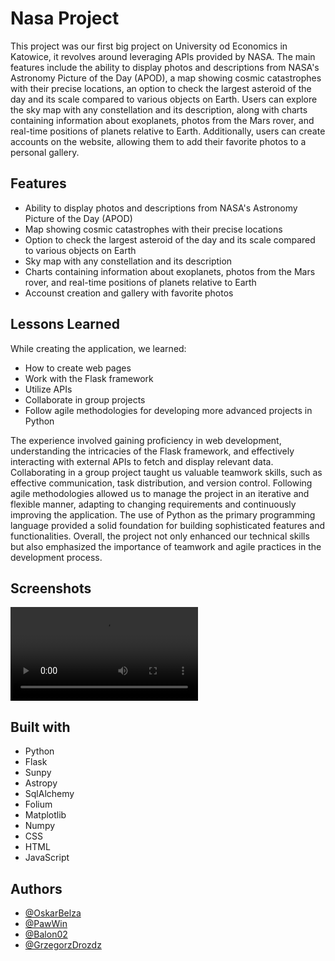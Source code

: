 
# Nasa Project

This project was our first big project on University od Economics in Katowice, it revolves around leveraging APIs provided by NASA. The main features include the ability to display photos and descriptions from NASA's Astronomy Picture of the Day (APOD), a map showing cosmic catastrophes with their precise locations, an option to check the largest asteroid of the day and its scale compared to various objects on Earth. Users can explore the sky map with any constellation and its description, along with charts containing information about exoplanets, photos from the Mars rover, and real-time positions of planets relative to Earth. Additionally, users can create accounts on the website, allowing them to add their favorite photos to a personal gallery.


## Features

- Ability to display photos and descriptions from NASA's Astronomy Picture of the Day (APOD)
- Map showing cosmic catastrophes with their precise locations
- Option to check the largest asteroid of the day and its scale compared to various objects on Earth
- Sky map with any constellation and its description
- Charts containing information about exoplanets, photos from the Mars rover, and real-time positions of planets relative to Earth
- Accounst creation and gallery with favorite photos
  

## Lessons Learned


While creating the application, we learned:
- How to create web pages
- Work with the Flask framework
- Utilize APIs
- Collaborate in group projects 
- Follow agile methodologies for developing more advanced projects in Python

The experience involved gaining proficiency in web development, understanding the intricacies of the Flask framework, and effectively interacting with external APIs to fetch and display relevant data. Collaborating in a group project taught us valuable teamwork skills, such as effective communication, task distribution, and version control. Following agile methodologies allowed us to manage the project in an iterative and flexible manner, adapting to changing requirements and continuously improving the application. The use of Python as the primary programming language provided a solid foundation for building sophisticated features and functionalities. Overall, the project not only enhanced our technical skills but also emphasized the importance of teamwork and agile practices in the development process.


## Screenshots

![App Video](\images\NasaPresentation.mp4)


## Built with

- Python
- Flask
- Sunpy
- Astropy
- SqlAlchemy
- Folium
- Matplotlib
- Numpy
- CSS
- HTML
- JavaScript


## Authors

- [@OskarBelza](https://github.com/OskarBelza)
- [@PawWin](https://github.com/PawWin)
- [@Balon02](https://github.com/Balon02)
- [@GrzegorzDrozdz](https://github.com/GrzegorzDrozdz)

